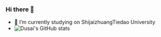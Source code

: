 ### Hi there 👋

- 🔭 I’m currently studying on ShijaizhuangTiedao University
- ![Dusai's GitHub stats](https://github-readme-stats.vercel.app/api?username=moshao0912)

<!--
**moshao0912/moshao0912** is a ✨ _special_ ✨ repository because its `README.md` (this file) appears on your GitHub profile.

Here are some ideas to get you started:

- 🔭 I’m currently studying on ShijaizhuangTiedao University
- 🌱 I’m currently learning softwore engineering
- 👯 I’m looking to collaborate on ...
- 🤔 I’m looking for help with how i can get  a diploma
- 💬 Ask me about nothing
- 📫 How to reach me: ...
- 😄 Pronouns: zhangkexin
- ⚡ Fun fact: nothing
-->
